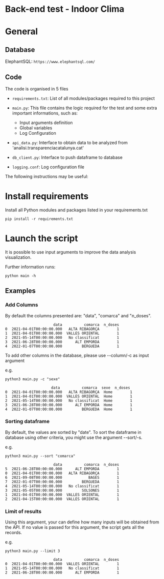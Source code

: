 Back-end test - Indoor Clima
====================

# General

## Database
ElephantSQL: `https://www.elephantsql.com/`

## Code
The code is organised in 5 files

* `requirements.txt`: List of all modules/packages required to this project

* `main.py`: This file contains the logic required for the test and some
extra important informations, such as:
    - Input arguments definition
    - Global variables
    - Log Configuration

* `api_data.py`: Interface to obtain data to be analyzed from 'analisi.transparenciacatalunya.cat'

* `db_client.py`: Interface to push dataframe to database

* `logging.conf`: Log configuration file

The following instructions may be useful:

# Install requirements
Install all Python modules and packages listed in your requirements.txt

    pip install -r requirements.txt

# Launch the script

It is possible to use input arguments to improve the data analysis visualization.

Further information runs:

    python main -h

## Examples

### Add Columns
By default the columns presented are: "data", "comarca" and "n_doses".

```
                      data          comarca  n_doses
0  2021-04-01T00:00:00.000   ALTA RIBAGORÇA        1
1  2021-04-01T00:00:00.000  VALLES ORIENTAL        1
2  2021-05-14T00:00:00.000   No classificat        1
3  2021-06-28T00:00:00.000      ALT EMPORDA        1
4  2022-01-07T00:00:00.000         BERGUEDA        1

```

To add other columns in the database, please use --column/-c as input argument

e.g.

    python3 main.py -c "sexe"

```
                     data          comarca  sexe  n_doses
0  2021-04-01T00:00:00.000   ALTA RIBAGORÇA  Home        1
1  2021-04-01T00:00:00.000  VALLES ORIENTAL  Home        1
2  2021-05-14T00:00:00.000   No classificat  Home        1
3  2021-06-28T00:00:00.000      ALT EMPORDA  Home        1
4  2022-01-07T00:00:00.000         BERGUEDA  Home        1
```

### Sorting dataframe
By default, the values are sorted by "date". To sort the dataframe in database using other criteria, you might use the argument --sort/-s.

e.g.

    python3 main.py --sort "comarca"

```
                      data          comarca  n_doses
5  2021-06-28T00:00:00.000      ALT EMPORDA        1
0  2021-04-01T00:00:00.000   ALTA RIBAGORÇA        1
6  2021-09-08T00:00:00.000            BAGES        1
7  2022-01-07T00:00:00.000         BERGUEDA        1
4  2021-05-14T00:00:00.000   No classificat        1
3  2021-05-05T00:00:00.000         SOLSONES        1
1  2021-04-01T00:00:00.000  VALLES ORIENTAL        1
2  2021-04-15T00:00:00.000  VALLES ORIENTAL        1
```

### Limit of results

Using this argument, your can define how many inputs will be obtained from
the API. If no value is passed for this argument, the script gets all the
records.

e.g.

    python3 main.py --limit 3

```
                      data          comarca  n_doses
0  2021-04-01T00:00:00.000  VALLES ORIENTAL        1
1  2021-05-14T00:00:00.000   No classificat        1
2  2021-06-28T00:00:00.000      ALT EMPORDA        1
```